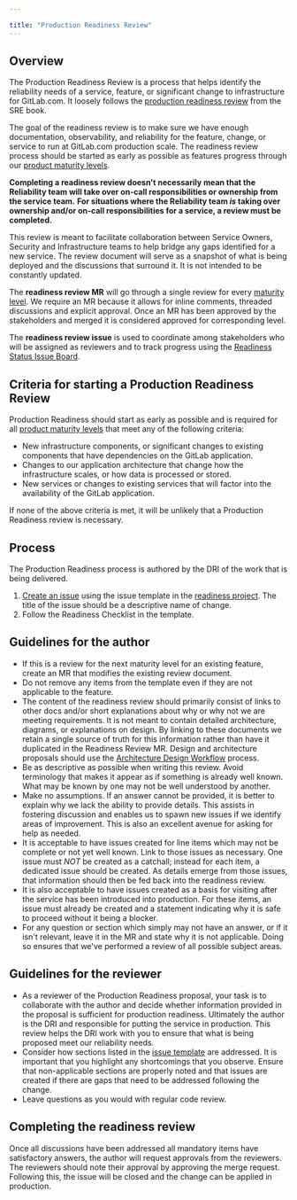 ```yaml
---

title: "Production Readiness Review"
---
```


## Overview

The Production Readiness Review is a process that helps identify the reliability needs of a service, feature, or significant change to infrastructure for GitLab.com.
It loosely follows the [production readiness review][google sre engagement] from the SRE book.

The goal of the readiness review is to make sure we have enough documentation, observability, and reliability for the feature, change, or service to run at GitLab.com production scale.
The readiness review process should be started as early as possible as features progress through our [product maturity levels][maturity levels].

**Completing a readiness review doesn't necessarily mean that the Reliability team will take over on-call responsibilities or ownership from the service team.**
**For situations where the Reliability team _is_ taking over ownership and/or on-call responsibilities for a service, a review must be completed.**

This review is meant to facilitate collaboration between Service Owners, Security and Infrastructure teams to help bridge any gaps identified for a new service.
The review document will serve as a snapshot of what is being deployed and the discussions that surround it.
It is not intended to be constantly updated.

The **readiness review MR** will go through a single review for every [maturity level][maturity levels].
We require an MR because it allows for inline comments, threaded discussions and explicit approval.
Once an MR has been approved by the stakeholders and merged it is considered approved for corresponding level.

The **readiness review issue** is used to coordinate among stakeholders who will be assigned as reviewers and to track progress using the [Readiness Status Issue Board][issue board].

## Criteria for starting a Production Readiness Review

Production Readiness should start as early as possible and is required for all [product maturity levels][maturity levels] that meet any of the following criteria:
- New infrastructure components, or significant changes to existing components that have dependencies on the GitLab application.
- Changes to our application architecture that change how the infrastructure scales, or how data is processed or stored.
- New services or changes to existing services that will factor into the availability of the GitLab application.

If none of the above criteria is met, it will be unlikely that a Production Readiness review is necessary.

## Process

The Production Readiness process is authored by the DRI of the work that is being delivered.

1. [Create an issue][new issue] using the issue template in the [readiness project](https://gitlab.com/gitlab-com/gl-infra/readiness). The title of the issue should be a descriptive name of change.
2. Follow the Readiness Checklist in the template.

## Guidelines for the author

- If this is a review for the next maturity level for an existing feature, create an MR that modifies the existing review document.
- Do not remove any items from the template even if they are not applicable to the feature.
- The content of the readiness review should primarily consist of links to other docs and/or short explanations about why or why not we are meeting requirements.
  It is not meant to contain detailed architecture, diagrams, or explanations on design. By linking to these documents we retain a single source of truth for this information rather than have it duplicated in the Readiness Review MR.
  Design and architecture proposals should use the [Architecture Design Workflow][architecture workflow] process.
- Be as descriptive as possible when writing this review. Avoid terminology that makes it appear as if something is already well known.
  What may be known by one may not be well understood by another.
- Make no assumptions. If an answer cannot be provided, it is better to explain why we lack the ability to provide details.
  This assists in fostering discussion and enables us to spawn new issues if we identify areas of improvement.
  This is also an excellent avenue for asking for help as needed.
- It is acceptable to have issues created for line items which may not be complete or not yet well known.
  Link to those issues as necessary. One issue must _NOT_ be created as a catchall;
  instead for each item, a dedicated issue should be created. As details emerge from those issues, that information should then be fed back into the readiness review.
- It is also acceptable to have issues created as a basis for visiting after the service has been introduced into production.
  For these items, an issue must already be created and a statement indicating why it is safe to proceed without it being a blocker.
- For any question or section which simply may not have an answer, or if it isn't relevant, leave it in the MR and state why it is not applicable.
  Doing so ensures that we've performed a review of all possible subject areas.

## Guidelines for the reviewer

- As a reviewer of the Production Readiness proposal,
  your task is to collaborate with the author and decide whether information provided in the proposal is sufficient for production readiness.
  Ultimately the author is the DRI and responsible for putting the service in production.
  This review helps the DRI work with you to ensure that what is being proposed meet our reliability needs.
- Consider how sections listed in the [issue template][] are addressed.
  It is important that you highlight any shortcomings that you observe.
  Ensure that non-applicable sections are properly noted and that issues are created if there are gaps that need to be addressed following the change.
- Leave questions as you would with regular code review.

## Completing the readiness review

Once all discussions have been addressed all mandatory items have satisfactory answers, the author will request approvals from the reviewers.
The reviewers should note their approval by approving the merge request.
Following this, the issue will be closed and the change can be applied in production.


[new issue]: https://gitlab.com/gitlab-com/gl-infra/readiness/-/issues/new?issuable_template=production_readiness
[readiness project]: https://gitlab.com/gitlab-com/gl-infra/readiness
[issue template]: https://gitlab.com/gitlab-com/gl-infra/readiness/blob/master/.gitlab/issue_templates/production_readiness.md
[example template]: https://gitlab.com/gitlab-com/gl-infra/readiness/blob/master/.gitlab/issue_templates/production_readiness.md#readiness-mr-template
[maturity levels]: https://docs.gitlab.com/ee/policy/experiment-beta-support.html
[google sre engagement]: https://sre.google/sre-book/evolving-sre-engagement-model/
[architecture workflow]: https://about.gitlab.com/handbook/engineering/architecture/workflow/
[issue board]: https://gitlab.com/gitlab-com/gl-infra/readiness/-/boards/5177836
